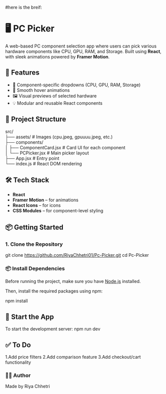#here  is the breif:
# 🖥️ PC Picker

A web-based PC component selection app where users can pick various hardware components like CPU, GPU, RAM, and Storage. Built using **React**, with sleek animations powered by **Framer Motion**.

## 🚀 Features

- 🧠 Component-specific dropdowns (CPU, GPU, RAM, Storage)
- 🎨 Smooth hover animations
- 🖼️ Visual previews of selected hardware
- 💡 Modular and reusable React components

## 📁 Project Structure
src/  
├── assets/              # Images (cpu.jpeg, gpuuuu.jpeg, etc.)  
├── components/  
│   ├── ComponentCard.jsx  # Card UI for each component  
│   └── PCPicker.jsx       # Main picker layout  
├── App.jsx              # Entry point  
└── index.js             # React DOM rendering

## 🛠️ Tech Stack

- **React**
- **Framer Motion** – for animations
- **React Icons** – for icons
- **CSS Modules** – for component-level styling



## 📦 Getting Started

### 1. Clone the Repository


git clone https://github.com/RiyaChhetri01/Pc-Picker.git
cd Pc-Picker

### 📦 Install Dependencies

Before running the project, make sure you have [Node.js](https://nodejs.org/) installed.

Then, install the required packages using npm:


npm install

## 🚀 Start the App

To start the development server:
npm run dev


## ✅ To Do

 1.Add price filters
 2.Add comparison feature
 3.Add checkout/cart functionality


### 👩‍💻 Author
Made  by Riya Chhetri



